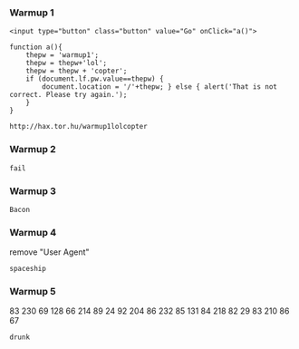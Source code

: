 ### Warmup 1
```
<input type="button" class="button" value="Go" onClick="a()">

function a(){
	thepw = 'warmup1';
	thepw = thepw+'lol';
	thepw = thepw + 'copter';
	if (document.lf.pw.value==thepw) {
		document.location = '/'+thepw; } else { alert('That is not correct. Please try again.');
	}
}

http://hax.tor.hu/warmup1lolcopter
```

### Warmup 2
```
fail
```

### Warmup 3
```
Bacon
```


### Warmup 4
remove "User Agent"

```
spaceship
```


### Warmup 5
83 230 69 128 66 214 89 24 92 204
86 232 85 131 84 218 82 29 83 210 86 67

```
drunk
```

